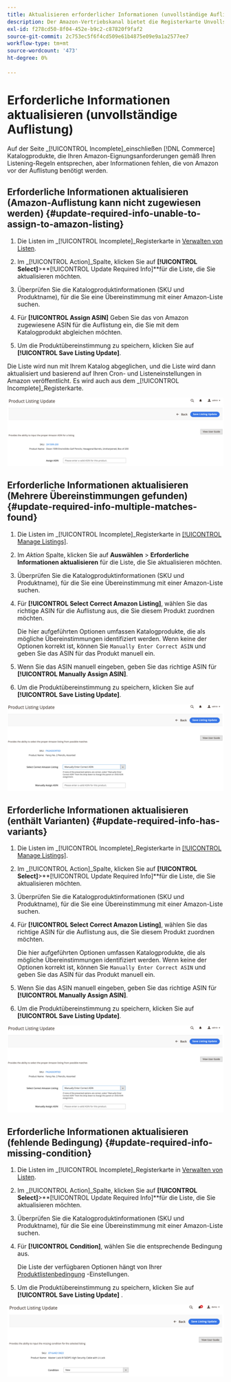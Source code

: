 ```yaml
---
title: Aktualisieren erforderlicher Informationen (unvollständige Auflistung)
description: Der Amazon-Vertriebskanal bietet die Registerkarte Unvollständig , um Commerce-Katalogprodukte zu überwachen, bei denen die für Amazon erforderlichen Informationen fehlen.
exl-id: f278cd50-8f04-452e-b9c2-c87820f9faf2
source-git-commit: 2c753ec5f6f4cd509e61b4875e09e9a1a2577ee7
workflow-type: tm+mt
source-wordcount: '473'
ht-degree: 0%

---
```


# Erforderliche Informationen aktualisieren (unvollständige Auflistung)

Auf der Seite _[!UICONTROL Incomplete]_einschließen [!DNL Commerce] Katalogprodukte, die Ihren Amazon-Eignungsanforderungen gemäß Ihren Listening-Regeln entsprechen, aber Informationen fehlen, die von Amazon vor der Auflistung benötigt werden.

## Erforderliche Informationen aktualisieren (Amazon-Auflistung kann nicht zugewiesen werden) {#update-required-info-unable-to-assign-to-amazon-listing}

1. Die Listen im _[!UICONTROL Incomplete]_Registerkarte in [Verwalten von Listen](./managing-product-listings.md).

1. Im _[!UICONTROL Action]_Spalte, klicken Sie auf **[!UICONTROL Select]**>**[!UICONTROL Update Required Info]**für die Liste, die Sie aktualisieren möchten.

1. Überprüfen Sie die Katalogproduktinformationen (SKU und Produktname), für die Sie eine Übereinstimmung mit einer Amazon-Liste suchen.

1. Für **[!UICONTROL Assign ASIN]** Geben Sie das von Amazon zugewiesene ASIN für die Auflistung ein, die Sie mit dem Katalogprodukt abgleichen möchten.

1. Um die Produktübereinstimmung zu speichern, klicken Sie auf **[!UICONTROL Save Listing Update]**.

Die Liste wird nun mit Ihrem Katalog abgeglichen, und die Liste wird dann aktualisiert und basierend auf Ihren Cron- und Listeneinstellungen in Amazon veröffentlicht. Es wird auch aus dem _[!UICONTROL Incomplete]_Registerkarte.

![Manuelles Zuweisen von ASIN für Nichtauflistungsübereinstimmung](assets/amazon-listing-update-assign-asin.png)

## Erforderliche Informationen aktualisieren (Mehrere Übereinstimmungen gefunden) {#update-required-info-multiple-matches-found}

1. Die Listen im _[!UICONTROL Incomplete]_Registerkarte in [[!UICONTROL Manage Listings]](./managing-product-listings.md).

1. Im _Aktion_ Spalte, klicken Sie auf **Auswählen** > **Erforderliche Informationen aktualisieren** für die Liste, die Sie aktualisieren möchten.

1. Überprüfen Sie die Katalogproduktinformationen (SKU und Produktname), für die Sie eine Übereinstimmung mit einer Amazon-Liste suchen.

1. Für **[!UICONTROL Select Correct Amazon Listing]**, wählen Sie das richtige ASIN für die Auflistung aus, die Sie diesem Produkt zuordnen möchten.

   Die hier aufgeführten Optionen umfassen Katalogprodukte, die als mögliche Übereinstimmungen identifiziert werden. Wenn keine der Optionen korrekt ist, können Sie `Manually Enter Correct ASIN` und geben Sie das ASIN für das Produkt manuell ein.

1. Wenn Sie das ASIN manuell eingeben, geben Sie das richtige ASIN für **[!UICONTROL Manually Assign ASIN]**.

1. Um die Produktübereinstimmung zu speichern, klicken Sie auf **[!UICONTROL Save Listing Update]**.

![Manuelles Auswählen von ASIN aus mehreren möglichen Übereinstimmungen](assets/amazon-listing-update-multiple-matches.png)

## Erforderliche Informationen aktualisieren (enthält Varianten) {#update-required-info-has-variants}

1. Die Listen im _[!UICONTROL Incomplete]_Registerkarte in [[!UICONTROL Manage Listings]](./managing-product-listings.md).

1. Im _[!UICONTROL Action]_Spalte, klicken Sie auf **[!UICONTROL Select]**>**[!UICONTROL Update Required Info]**für die Liste, die Sie aktualisieren möchten.

1. Überprüfen Sie die Katalogproduktinformationen (SKU und Produktname), für die Sie eine Übereinstimmung mit einer Amazon-Liste suchen.

1. Für **[!UICONTROL Select Correct Amazon Listing]**, wählen Sie das richtige ASIN für die Auflistung aus, die Sie diesem Produkt zuordnen möchten.

   Die hier aufgeführten Optionen umfassen Katalogprodukte, die als mögliche Übereinstimmungen identifiziert werden. Wenn keine der Optionen korrekt ist, können Sie `Manually Enter Correct ASIN` und geben Sie das ASIN für das Produkt manuell ein.

1. Wenn Sie das ASIN manuell eingeben, geben Sie das richtige ASIN für **[!UICONTROL Manually Assign ASIN]**.

1. Um die Produktübereinstimmung zu speichern, klicken Sie auf **[!UICONTROL Save Listing Update]**.

![Manuelles Auswählen von ASIN aus möglichen Variantenübereinstimmungen](assets/amazon-listing-update-multiple-matches.png)

## Erforderliche Informationen aktualisieren (fehlende Bedingung) {#update-required-info-missing-condition}

1. Die Listen im _[!UICONTROL Incomplete]_Registerkarte in [Verwalten von Listen](./managing-product-listings.md).

1. Im _[!UICONTROL Action]_Spalte, klicken Sie auf **[!UICONTROL Select]**>**[!UICONTROL Update Required Info]**für die Liste, die Sie aktualisieren möchten.

1. Überprüfen Sie die Katalogproduktinformationen (SKU und Produktname), für die Sie eine Übereinstimmung mit einer Amazon-Liste suchen.

1. Für **[!UICONTROL Condition]**, wählen Sie die entsprechende Bedingung aus.

   Die Liste der verfügbaren Optionen hängt von Ihrer [Produktlistenbedingung](./product-listing-condition.md) -Einstellungen.

1. Um die Produktübereinstimmung zu speichern, klicken Sie auf **[!UICONTROL Save Listing Update]** .

![Fehlende Bedingung manuell aktualisieren](assets/amazon-update-listing-missing-condition.png)
